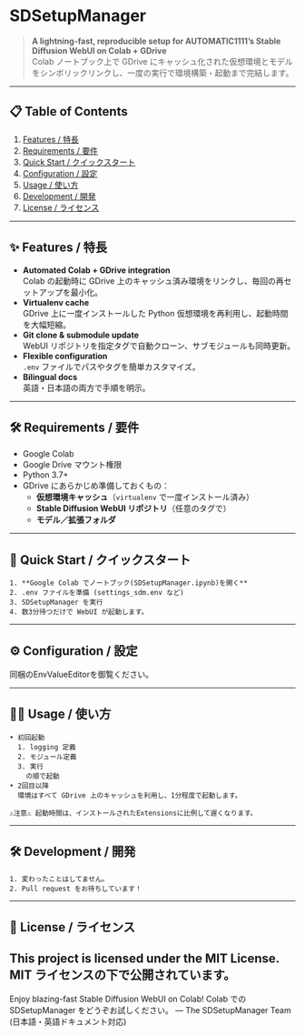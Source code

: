 # SDSetupManager

> **A lightning-fast, reproducible setup for AUTOMATIC1111’s Stable Diffusion WebUI on Colab + GDrive**  
> Colab ノートブック上で GDrive にキャッシュ化された仮想環境とモデルをシンボリックリンクし、一度の実行で環境構築・起動まで完結します。

---

## 📋 Table of Contents

1. [Features / 特長](#-features--特長)  
2. [Requirements / 要件](#-requirements--要件)  
3. [Quick Start / クイックスタート](#-quick-start--クイックスタート)  
4. [Configuration / 設定](#-configuration--設定)  
5. [Usage / 使い方](#-usage--使い方)  
6. [Development / 開発](#-development--開発)  
7. [License / ライセンス](#-license--ライセンス)

---

## ✨ Features / 特長

- **Automated Colab + GDrive integration**  
  Colab の起動時に GDrive 上のキャッシュ済み環境をリンクし、毎回の再セットアップを最小化。  
- **Virtualenv cache**  
  GDrive 上に一度インストールした Python 仮想環境を再利用し、起動時間を大幅短縮。  
- **Git clone & submodule update**  
  WebUI リポジトリを指定タグで自動クローン、サブモジュールも同時更新。  
- **Flexible configuration**  
  `.env` ファイルでパスやタグを簡単カスタマイズ。  
- **Bilingual docs**  
  英語・日本語の両方で手順を明示。

---

## 🛠 Requirements / 要件

- Google Colab  
- Google Drive マウント権限  
- Python 3.7+  
- GDrive にあらかじめ準備しておくもの：  
  - **仮想環境キャッシュ**（`virtualenv` で一度インストール済み）  
  - **Stable Diffusion WebUI リポジトリ**（任意のタグで）  
  - **モデル／拡張フォルダ**  

---

## 🚀 Quick Start / クイックスタート

	1. **Google Colab でノートブック(SDSetupManager.ipynb)を開く**
	2. .env ファイルを準備 (settings_sdm.env など)
  	3. SDSetupManager を実行
  	4. 数3分待つだけで WebUI が起動します。

---

## ⚙️ Configuration / 設定

 同梱のEnvValueEditorを御覧ください。

---

## 🧑‍💻 Usage / 使い方
	• 初回起動
 	  1. logging 定義
	  2. モジュール定義
	  3. 実行
   		の順で起動
	• 2回目以降
	  環境はすべて GDrive 上のキャッシュを利用し、1分程度で起動します。

   	⚠️注意⚠️ 起動時間は、インストールされたExtensionsに比例して遅くなります。

---

## 🛠 Development / 開発
	1. 変わったことはしてません。
 	2. Pull request をお待ちしています！

---

## 📄 License / ライセンス

This project is licensed under the MIT License.
MIT ライセンスの下で公開されています。
---
Enjoy blazing-fast Stable Diffusion WebUI on Colab!
Colab での SDSetupManager をどうぞお試しください。
— The SDSetupManager Team
(日本語・英語ドキュメント対応)

